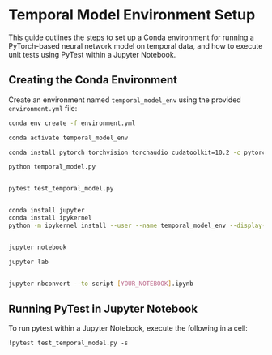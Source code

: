 # Temporal Model Environment Setup

This guide outlines the steps to set up a Conda environment for running a PyTorch-based neural network model on temporal data, and how to execute unit tests using PyTest within a Jupyter Notebook.

## Creating the Conda Environment

Create an environment named `temporal_model_env` using the provided `environment.yml` file:

```sh
conda env create -f environment.yml

conda activate temporal_model_env

conda install pytorch torchvision torchaudio cudatoolkit=10.2 -c pytorch

python temporal_model.py


pytest test_temporal_model.py


conda install jupyter
conda install ipykernel
python -m ipykernel install --user --name temporal_model_env --display-name "Python (temporal_model_env)"


jupyter notebook

jupyter lab


jupyter nbconvert --to script [YOUR_NOTEBOOK].ipynb

```
## Running PyTest in Jupyter Notebook
To run pytest within a Jupyter Notebook, execute the following in a cell:
```
!pytest test_temporal_model.py -s
```


